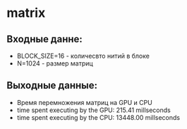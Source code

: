# matrix

## Входные данне:
* BLOCK_SIZE=16 - количесвто нитий в блоке 
* N=1024 - размер матриц
## Выходные данные:
* Время перемножения матриц на GPU и CPU
* time spent executing by the GPU: 215.41 millseconds
* time spent executing by the CPU: 13448.00 millseconds
